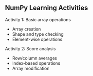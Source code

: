 ## NumPy Learning Activities

Activity 1: Basic array operations
- Array creation
- Shape and type checking
- Element-wise operations

Activity 2: Score analysis
- Row/column averages
- Index-based operations
- Array modification